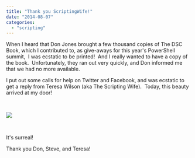 ```yaml
---
title: "Thank you ScriptingWife!"
date: "2014-08-07"
categories: 
  - "scripting"
---
```


When I heard that Don Jones brought a few thousand copies of The DSC Book, which I contributed to, as give-aways for this year's PowerShell summit,  I was ecstatic to be printed!  And I really wanted to have a copy of the book.  Unfortunately, they ran out very quickly, and Don informed me that we had no more available.

I put out some calls for help on Twitter and Facebook, and was ecstatic to get a reply from Teresa Wilson (aka The Scripting Wife).  Today, this beauty arrived at my door!

 

![](https://foxdeploy.files.wordpress.com/2014/08/2014-08-04-18-27-001.jpg)

 

It's surreal!

Thank you Don, Steve, and Teresa!
